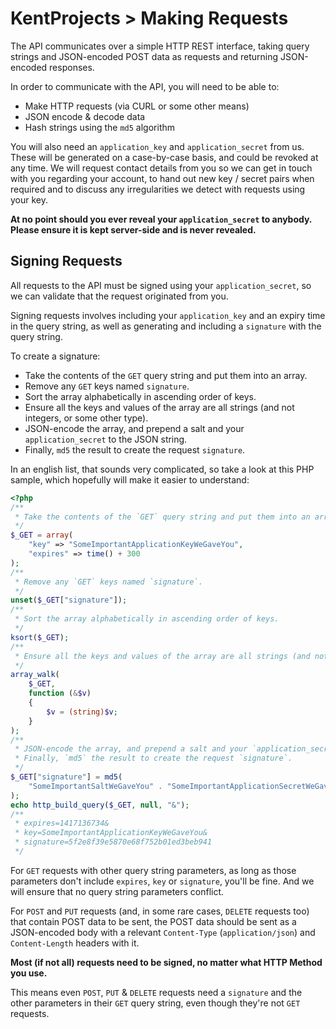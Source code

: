 # KentProjects > Making Requests

The API communicates over a simple HTTP REST interface, taking query strings and JSON-encoded POST data as requests and 
returning JSON-encoded responses.

In order to communicate with the API, you will need to be able to:

- Make HTTP requests (via CURL or some other means)
- JSON encode & decode data
- Hash strings using the `md5` algorithm

You will also need an `application_key` and `application_secret` from us. These will be generated on a case-by-case
basis, and could be revoked at any time. We will request contact details from you so we can get in touch with you
regarding your account, to hand out new key / secret pairs when required and to discuss any irregularities we detect
with requests using your key.

**At no point should you ever reveal your `application_secret` to anybody. Please ensure it is kept server-side and is
never revealed.**

## Signing Requests

All requests to the API must be signed using your `application_secret`, so we can validate that the request originated
from you.

Signing requests involves including your `application_key` and an expiry time in the query string, as well as generating
and including a `signature` with the query string.

To create a signature:

- Take the contents of the `GET` query string and put them into an array.
- Remove any `GET` keys named `signature`.
- Sort the array alphabetically in ascending order of keys.
- Ensure all the keys and values of the array are all strings (and not integers, or some other type).
- JSON-encode the array, and prepend a salt and your `application_secret` to the JSON string.
- Finally, `md5` the result to create the request `signature`.

In an english list, that sounds very complicated, so take a look at this PHP sample, which hopefully will make it easier
to understand:

```php
<?php
/**
 * Take the contents of the `GET` query string and put them into an array.
 */
$_GET = array(
	"key" => "SomeImportantApplicationKeyWeGaveYou",
	"expires" => time() + 300
);
/**
 * Remove any `GET` keys named `signature`.
 */
unset($_GET["signature"]);
/**
 * Sort the array alphabetically in ascending order of keys.
 */
ksort($_GET);
/**
 * Ensure all the keys and values of the array are all strings (and not integers, or some other type).
 */
array_walk(
	$_GET,
	function (&$v)
	{
		$v = (string)$v;
	}
);
/**
 * JSON-encode the array, and prepend a salt and your `application_secret` to the JSON string.
 * Finally, `md5` the result to create the request `signature`.
 */
$_GET["signature"] = md5(
	"SomeImportantSaltWeGaveYou" . "SomeImportantApplicationSecretWeGaveYou" . json_encode($_GET)
);
echo http_build_query($_GET, null, "&");
/**
 * expires=1417136734&
 * key=SomeImportantApplicationKeyWeGaveYou&
 * signature=5f2e8f39e5870e68f752b01ed3beb941
 */
```

For `GET` requests with other query string parameters, as long as those parameters don't include `expires`, `key` or
`signature`, you'll be fine. And we will ensure that no query string parameters conflict.

For `POST` and `PUT` requests (and, in some rare cases, `DELETE` requests too) that contain POST data to be sent, the
POST data should be sent as a JSON-encoded body with a relevant `Content-Type` (`application/json`) and `Content-Length`
headers with it.

**Most (if not all) requests need to be signed, no matter what HTTP Method you use.**

This means even `POST`, `PUT` & `DELETE` requests need a `signature` and the other parameters in their `GET` query
string, even though they're not `GET` requests.